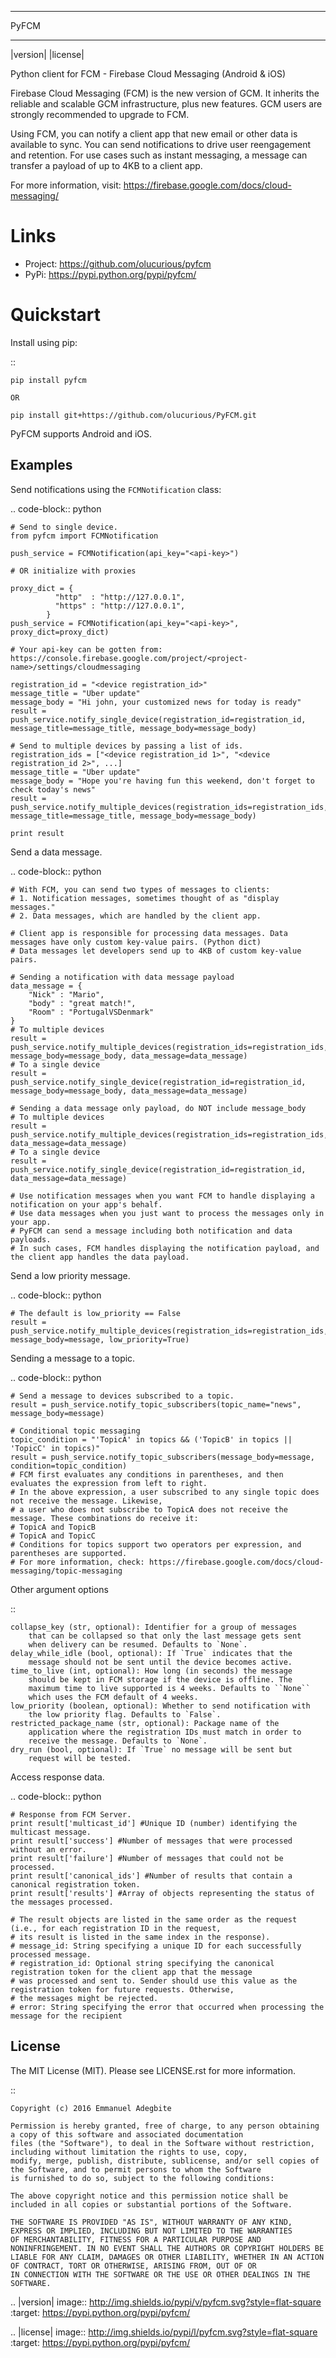 *****
PyFCM
*****
|version| |license| 

Python client for FCM - Firebase Cloud Messaging (Android & iOS)

Firebase Cloud Messaging (FCM) is the new version of GCM. It inherits the reliable and scalable GCM infrastructure, plus new features. GCM users are strongly recommended to upgrade to FCM.

Using FCM, you can notify a client app that new email or other data is available to sync. You can send notifications to drive user reengagement and retention. For use cases such as instant messaging, a message can transfer a payload of up to 4KB to a client app.

For more information, visit: https://firebase.google.com/docs/cloud-messaging/


Links
=====

- Project: https://github.com/olucurious/pyfcm
- PyPi: https://pypi.python.org/pypi/pyfcm/


Quickstart
==========

Install using pip:


::

    pip install pyfcm

    OR

    pip install git+https://github.com/olucurious/PyFCM.git

PyFCM supports Android and iOS.

Examples
--------

Send notifications using the ``FCMNotification`` class:

.. code-block:: python

    # Send to single device.
    from pyfcm import FCMNotification

    push_service = FCMNotification(api_key="<api-key>")

    # OR initialize with proxies

    proxy_dict = {
              "http"  : "http://127.0.0.1",
              "https" : "http://127.0.0.1",
            }
    push_service = FCMNotification(api_key="<api-key>", proxy_dict=proxy_dict)

    # Your api-key can be gotten from:  https://console.firebase.google.com/project/<project-name>/settings/cloudmessaging

    registration_id = "<device registration_id>"
    message_title = "Uber update"
    message_body = "Hi john, your customized news for today is ready"
    result = push_service.notify_single_device(registration_id=registration_id, message_title=message_title, message_body=message_body)

    # Send to multiple devices by passing a list of ids.
    registration_ids = ["<device registration_id 1>", "<device registration_id 2>", ...]
    message_title = "Uber update"
    message_body = "Hope you're having fun this weekend, don't forget to check today's news"
    result = push_service.notify_multiple_devices(registration_ids=registration_ids, message_title=message_title, message_body=message_body)

    print result

Send a data message.

.. code-block:: python

    # With FCM, you can send two types of messages to clients:
    # 1. Notification messages, sometimes thought of as "display messages."
    # 2. Data messages, which are handled by the client app.

    # Client app is responsible for processing data messages. Data messages have only custom key-value pairs. (Python dict)
    # Data messages let developers send up to 4KB of custom key-value pairs.

    # Sending a notification with data message payload
    data_message = {
        "Nick" : "Mario",
        "body" : "great match!",
        "Room" : "PortugalVSDenmark"
    }
    # To multiple devices
    result = push_service.notify_multiple_devices(registration_ids=registration_ids, message_body=message_body, data_message=data_message)
    # To a single device
    result = push_service.notify_single_device(registration_id=registration_id, message_body=message_body, data_message=data_message)

    # Sending a data message only payload, do NOT include message_body
    # To multiple devices
    result = push_service.notify_multiple_devices(registration_ids=registration_ids, data_message=data_message)
    # To a single device
    result = push_service.notify_single_device(registration_id=registration_id, data_message=data_message)

    # Use notification messages when you want FCM to handle displaying a notification on your app's behalf.
    # Use data messages when you just want to process the messages only in your app.
    # PyFCM can send a message including both notification and data payloads.
    # In such cases, FCM handles displaying the notification payload, and the client app handles the data payload.

Send a low priority message.

.. code-block:: python

    # The default is low_priority == False
    result = push_service.notify_multiple_devices(registration_ids=registration_ids, message_body=message, low_priority=True)

Sending a message to a topic.

.. code-block:: python

    # Send a message to devices subscribed to a topic.
    result = push_service.notify_topic_subscribers(topic_name="news", message_body=message)

    # Conditional topic messaging
    topic_condition = "'TopicA' in topics && ('TopicB' in topics || 'TopicC' in topics)"
    result = push_service.notify_topic_subscribers(message_body=message, condition=topic_condition)
    # FCM first evaluates any conditions in parentheses, and then evaluates the expression from left to right.
    # In the above expression, a user subscribed to any single topic does not receive the message. Likewise,
    # a user who does not subscribe to TopicA does not receive the message. These combinations do receive it:
    # TopicA and TopicB
    # TopicA and TopicC
    # Conditions for topics support two operators per expression, and parentheses are supported.
    # For more information, check: https://firebase.google.com/docs/cloud-messaging/topic-messaging

Other argument options

::

    
    collapse_key (str, optional): Identifier for a group of messages
        that can be collapsed so that only the last message gets sent
        when delivery can be resumed. Defaults to `None`.
    delay_while_idle (bool, optional): If `True` indicates that the
        message should not be sent until the device becomes active.
    time_to_live (int, optional): How long (in seconds) the message
        should be kept in FCM storage if the device is offline. The
        maximum time to live supported is 4 weeks. Defaults to ``None``
        which uses the FCM default of 4 weeks.
    low_priority (boolean, optional): Whether to send notification with
        the low priority flag. Defaults to `False`.
    restricted_package_name (str, optional): Package name of the
        application where the registration IDs must match in order to
        receive the message. Defaults to `None`.
    dry_run (bool, optional): If `True` no message will be sent but
        request will be tested.

Access response data.

.. code-block:: python

    # Response from FCM Server.
    print result['multicast_id'] #Unique ID (number) identifying the multicast message.
    print result['success'] #Number of messages that were processed without an error.
    print result['failure'] #Number of messages that could not be processed.
    print result['canonical_ids'] #Number of results that contain a canonical registration token.
    print result['results'] #Array of objects representing the status of the messages processed.

    # The result objects are listed in the same order as the request (i.e., for each registration ID in the request,
    # its result is listed in the same index in the response).
    # message_id: String specifying a unique ID for each successfully processed message.
    # registration_id: Optional string specifying the canonical registration token for the client app that the message
    # was processed and sent to. Sender should use this value as the registration token for future requests. Otherwise,
    # the messages might be rejected.
    # error: String specifying the error that occurred when processing the message for the recipient
    
    
License
-------

The MIT License (MIT). Please see LICENSE.rst for more information.


::

    Copyright (c) 2016 Emmanuel Adegbite

    Permission is hereby granted, free of charge, to any person obtaining a copy of this software and associated documentation
    files (the "Software"), to deal in the Software without restriction, including without limitation the rights to use, copy,
    modify, merge, publish, distribute, sublicense, and/or sell copies of the Software, and to permit persons to whom the Software
    is furnished to do so, subject to the following conditions:

    The above copyright notice and this permission notice shall be included in all copies or substantial portions of the Software.

    THE SOFTWARE IS PROVIDED "AS IS", WITHOUT WARRANTY OF ANY KIND, EXPRESS OR IMPLIED, INCLUDING BUT NOT LIMITED TO THE WARRANTIES
    OF MERCHANTABILITY, FITNESS FOR A PARTICULAR PURPOSE AND NONINFRINGEMENT. IN NO EVENT SHALL THE AUTHORS OR COPYRIGHT HOLDERS BE
    LIABLE FOR ANY CLAIM, DAMAGES OR OTHER LIABILITY, WHETHER IN AN ACTION OF CONTRACT, TORT OR OTHERWISE, ARISING FROM, OUT OF OR
    IN CONNECTION WITH THE SOFTWARE OR THE USE OR OTHER DEALINGS IN THE SOFTWARE.


.. |version| image:: http://img.shields.io/pypi/v/pyfcm.svg?style=flat-square
    :target: https://pypi.python.org/pypi/pyfcm/

.. |license| image:: http://img.shields.io/pypi/l/pyfcm.svg?style=flat-square
    :target: https://pypi.python.org/pypi/pyfcm/


